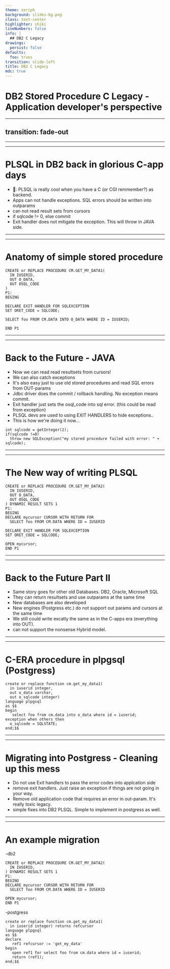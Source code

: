```yaml
---
theme: seriph
background: slides-bg.png
class: text-center
highlighter: shiki
lineNumbers: false
info: |
  ## DB2 C Legacy
drawings:
  persist: false
defaults:
  foo: trues
transition: slide-left
title: DB2 C Legacy
mdc: true
---
```


# DB2 Stored Procedure C Legacy - Application developer's perspective


---
transition: fade-out
---
<Toc />

---
---
# PLSQL in DB2 back in glorious C-app days

- 💎: PLSQL is really cool when you have a C (or CGI remmember?) as backend. 
- Apps can not handle exceptions. SQL errors should be written into outparams
- can not read result sets from cursors
- if sqlcode != 0, else commit
- Exit handler does not mitigate the exception. This will throw in JAVA side. 

---
---

# Anatomy of simple stored procedure

```plsql
CREATE or REPLACE PROCEDURE CM.GET_MY_DATA1(
  IN IUSERID,
  OUT O_DATA,
  OUT OSQL_CODE
)
P1:
BEGING

DECLARE EXIT HANDLER FOR SQLEXCEPTION
SET ORET_CODE = SQLCODE;

SELECT foo FROM CM.DATA INTO O_DATA WHERE ID = IUSERID;

END P1
```

---
---
# Back to the Future - JAVA

- Now we can read read resultsets from cursors! 
- We can also catch exceptions
- It's also easy just to use old stored procedures and read SQL errors from OUT-params
- Jdbc driver does the commit / rollback handling. No exception means commit. 
- Exit handler just sets the osql_code into sql error. (this could be read from exception)
- PLSQL devs are used to using EXIT HANDLERS to hide exceptions..
- This is how we're doing it now...
```
int sqlcode = getInteger(2);
if(sqlcode !=0)
  throw new SQLException("my stored procedure failed with error: " + sqlcode);
```

---
---
# The New way of writing PLSQL

```plsql
CREATE or REPLACE PROCEDURE CM.GET_MY_DATA2(
  IN IUSERID,
  OUT O_DATA,
  OUT OSQL_CODE
) DYNAMIC RESULT SETS 1
P1:
BEGING
DECLARE mycursor CURSOR WITH RETURN FOR
  SELECT foo FROM CM.DATA WHERE ID = IUSERID

DECLARE EXIT HANDLER FOR SQLEXCEPTION
SET ORET_CODE = SQLCODE;

OPEN mycursor;
END P1
```

---
---

# Back to the Future Part II

- Same story goes for other old Databases. DB2, Oracle, Microsoft SQL
- They can return resultsets and use outparams at the same time
- New databases are also developed
- New engines (Postgress etc.) do not support out params and cursors at the same time
 - We still could write excatly the same as in the C-apps era (everything into OUT).
 - can not support the nonsense Hybrid model.
---
---

# C-ERA procedure in plpgsql (Postgress)
```plsql
create or replace function cm.get_my_data1(
  in iuserid integer,
  out o_data varchar,
  out o_sqlcode integer)
language plpgsql
as $$
begin
   select foo from cm.data into o_data where id = iuserid;
exception when others then 
  o_sqlcode = SQLSTATE;
end;$$

```
---
---
# Migrating into Postgress - Cleaning up this mess

- Do not use Exit handlers to pass the error codes into applcation side
- remove exit handlers. Just raise an exception if things are not going in your way.
- Remove old application code that requires an error in out-param. It's really toxic legacy. 
- simple fixes into DB2 PLSQL. Simple to implement in postgress as well. 

---
---
# An example migration
-db2
```plsql
CREATE or REPLACE PROCEDURE CM.GET_MY_DATA2(
  IN IUSERID,
) DYNAMIC RESULT SETS 1
P1:
BEGING
DECLARE mycursor CURSOR WITH RETURN FOR
  SELECT foo FROM CM.DATA WHERE ID = IUSERID

OPEN mycursor;
END P1
```
-postgress
```plsql
create or replace function cm.get_my_data1(
  in iuserid integer) returns refcursor
language plpgsql
as $$
declare
   ref1 refcursor := 'get_my_data'
begin
   open ref1 for select foo from cm.data where id = iuserid;
   return (ref1);
end;$$
```
